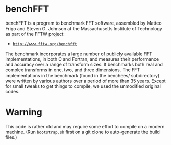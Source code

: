 # benchFFT

benchFFT is a program to benchmark FFT software, assembled by Matteo
Frigo and Steven G. Johnson at the Massachusetts Institute of
Technology as part of the FFTW project:

* [`http://www.fftw.org/benchfft`](http://www.fftw.org/benchfft)

The benchmark incorporates a large number of publicly available FFT
implementations, in both C and Fortran, and measures their performance
and accuracy over a range of transform sizes. It benchmarks both real
and complex transforms in one, two, and three dimensions. The FFT implementations in the benchmark (found in the benchees/
subdirectory) were written by various authors over a period of more
than 35 years. Except for small tweaks to get things to compile, we
used the unmodified original codes.

# Warning

This code is rather old and may require some effort to compile on a modern machine.   (Run `bootstrap.sh` first on a git clone to auto-generate the build files.)
